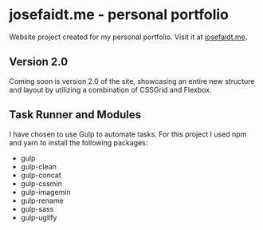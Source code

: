 # josefaidt.me - personal portfolio

Website project created for my personal portfolio. Visit it at [josefaidt.me](https://josefaidt.me/).

## Version 2.0
Coming soon is version 2.0 of the site, showcasing an entire new structure and layout by utilizing a combination of CSSGrid and Flexbox.

## Task Runner and Modules
I have chosen to use Gulp to automate tasks. For this project I used npm and yarn to install the following packages:

* gulp
* gulp-clean
* gulp-concat
* gulp-cssmin
* gulp-imagemin
* gulp-rename
* gulp-sass
* gulp-uglify
